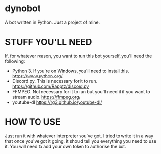 # dynobot
A bot written in Python. Just a project of mine.

# STUFF YOU'LL NEED
If, for whatever reason, you want to run this bot yourself, you'll need the following:
* Python 3. If you're on Windows, you'll need to install this.
https://www.python.org/
* Discord.py. This is necessary for it to run.
https://github.com/Rapptz/discord.py
* FFMPEG. Not necessary for it to run but you'll need it if you want to stream audio.
https://ffmpeg.org/
* youtube-dl
https://rg3.github.io/youtube-dl/


# HOW TO USE
Just run it with whatever interpreter you've got. I tried to write it in a way that once you've got it going, it should tell you everything you need to use it.
You will need to add your own token to authorise the bot.
